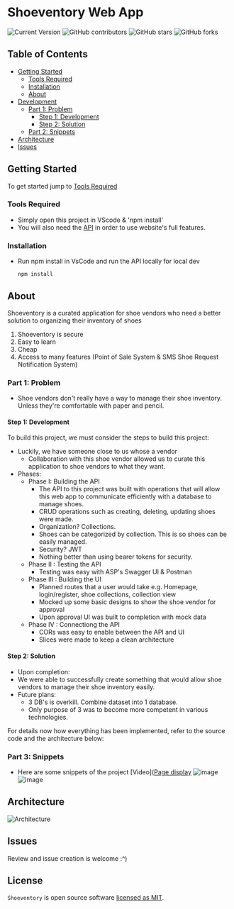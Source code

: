 # Shoeventory Web App

![Current Version](https://img.shields.io/badge/version-v0.1-blue)
![GitHub contributors](https://img.shields.io/github/contributors/madhur-taneja/README-Template)
![GitHub stars](https://img.shields.io/github/stars/madhur-taneja/README-Template?style=social)
![GitHub forks](https://img.shields.io/github/forks/madhur-taneja/README-Template?style=social)

## Table of Contents
- [Getting Started](#getting-started)
	- [Tools Required](#tools-required)
	- [Installation](#installation)
  - [About](#about)
- [Development](#development)
    - [Part 1: Problem](#part-1-problem)
	  - [Step 1: Development](#step-1-development)
	  - [Step 2: Solution](#step-2-solution)
	- [Part 2: Snippets](#part-3-snippets)
- [Architecture](#architecture)
- [Issues](#issues)

## Getting Started

To get started jump to [Tools Required](#tools-required)

### Tools Required

* Simply open this project in VScode & 'npm install'
* You will also need the [API](https://github.com/jonangeles-sanchez/ShoeventoryAPI) in order to use website's full features. 

### Installation

* Run npm install in VsCode and run the API locally for local dev
    ```
    npm install
  ```


## About

Shoeventory is a curated application for shoe vendors who need a better solution to organizing their inventory of shoes

1. Shoeventory is secure
2. Easy to learn
3. Cheap
4. Access to many features (Point of Sale System & SMS Shoe Request Notification System)

### Part 1: Problem
* Shoe vendors don't really have a way to manage their shoe inventory. Unless they're comfortable with paper and pencil.

#### Step 1: Development
To build this project, we must consider the steps to build this project:
* Luckily, we have someone close to us whose a vendor
  * Collaboration with this shoe vendor allowed us to curate this application to shoe vendors to what they want.
* Phases:
  * Phase I: Building the API
    * The API to this project was built with operations that will allow this web app to communicate efficiently with a database to manage shoes.
    * CRUD operations such as creating, deleting, updating shoes were made.
    * Organization? Collections.
    * Shoes can be categorized by collection. This is so shoes can be easily managed.
    * Security? JWT
    * Nothing better than using bearer tokens for security.
  * Phase II : Testing the API
    * Testing was easy with ASP's Swagger UI & Postman
  * Phase III : Building the UI
    * Planned routes that a user would take e.g. Homepage, login/register, shoe collections, collection view
    * Mocked up some basic designs to show the shoe vendor for approval
    * Upon approval UI was built to completion with mock data
  * Phase IV : Connectiong the API
    *  CORs was easy to enable between the API and UI
    *  Slices were made to keep a clean architecture
  
#### Step 2: Solution

*  Upon completion:
  * We were able to successfully create something that would allow shoe vendors to manage their shoe inventory easily.
* Future plans:
  * 3 DB's is overkill. Combine dataset into 1 database.
  * Only purpose of 3 was to become more competent in various technologies.

For details now how everything has been implemented, refer to the source code and the architecture below:

### Part 3: Snippets

* Here are some snippets of the project
[Video]([Page display](https://i.imgur.com/mOyKTe8.mp4)
![image](https://github.com/jonangeles-sanchez/Shoeventory-web/assets/70487639/11509ac4-fa10-4b0c-a174-076dcbe27022)
![image](https://github.com/jonangeles-sanchez/Shoeventory-web/assets/70487639/23732bd0-8a36-40a7-8cad-54db7f602646)




## Architecture
![Architecture](https://i.imgur.com/E2FmI4V.png)

## Issues

Review and issue creation is welcome :^)


## License

`Shoeventory` is open source software [licensed as MIT][license].


[//]: # (HyperLinks)

[GitHub Repository]: https://github.com/madhur-taneja/README-Template
[GitHub Pages]: https://madhur-taneja.github.io/README-Template
[CONTRIBUTING.md]: https://github.com/madhur-taneja/README-template/blob/master/CONTRIBUTING.md
[tags]: https://github.com/madhur-taneja/README-template/tags

[GitHub]: https://github.com/madhur-taneja
[LinkedIn]: https://www.linkedin.com/in/madhur-taneja/

[contributors]: https://github.com/madhur-taneja/README-template/contributors
[license]: https://github.com/madhur-taneja/README-template/blob/master/LICENSE.md
